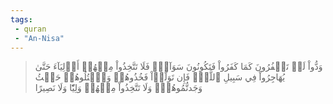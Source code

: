 ```yaml
---
tags: 
 - quran 
 - "An-Nisa"
---
```


> وَدُّواْ لَوۡ تَكۡفُرُونَ كَمَا كَفَرُواْ فَتَكُونُونَ سَوَآءٗۖ فَلَا تَتَّخِذُواْ مِنۡهُمۡ أَوۡلِيَآءَ حَتَّىٰ يُهَاجِرُواْ فِي سَبِيلِ ٱللَّهِۚ فَإِن تَوَلَّوۡاْ فَخُذُوهُمۡ وَٱقۡتُلُوهُمۡ حَيۡثُ وَجَدتُّمُوهُمۡۖ وَلَا تَتَّخِذُواْ مِنۡهُمۡ وَلِيّٗا وَلَا نَصِيرًا
